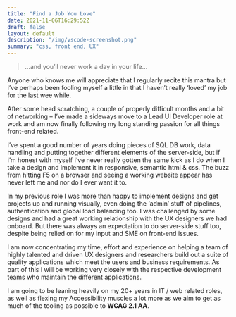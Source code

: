 ```yaml
---
title: "Find a Job You Love"
date: 2021-11-06T16:29:52Z
draft: false
layout: default
description: "/img/vscode-screenshot.png"
summary: "css, front end, UX"
---
```


> …and you’ll never work a day in your life…

Anyone who knows me will appreciate that I regularly recite this mantra but I’ve perhaps been fooling myself a little in that I haven’t really ‘loved’ my job for the last wee while.


After some head scratching, a couple of properly difficult months and a bit of networking – I’ve made a sideways move to a Lead UI Developer role at work and am now finally following my long standing passion for all things front-end related.

I’ve spent a good number of years doing pieces of SQL DB work, data handling and putting together different elements of the server-side, but if I’m honest with myself I’ve never really gotten the same kick as I do when I take a design and implement it in responsive, semantic html & css. The buzz from hitting F5 on a browser and seeing a working website appear has never left me and nor do I ever want it to.

In my previous role I was more than happy to implement designs and get projects up and running visually, even doing the ‘admin’ stuff of pipelines, authentication and global load balancing too. I was challenged by some designs and had a great working relationship with the UX designers we had onboard. But there was always an expectation to do server-side stuff too, despite being relied on for my input and SME on front-end issues.

I am now concentrating my time, effort and experience on helping a team of highly talented and driven UX designers and researchers build out a suite of quality applications which meet the users and business requirements. As part of this I will be working very closely with the respective development teams who maintain the different applications.

I am going to be leaning heavily on my 20+ years in IT / web related roles, as well as flexing my Accessibility muscles a lot more as we aim to get as much of the tooling as possible to **WCAG 2.1 AA**.
